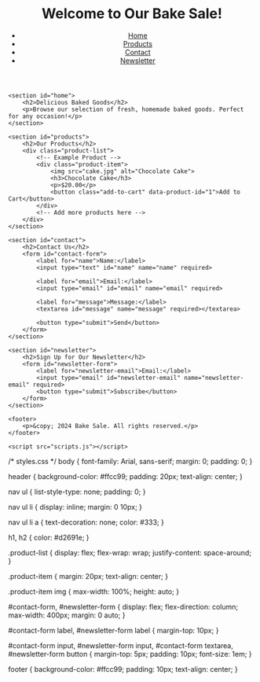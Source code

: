 <!DOCTYPE html>
<html lang="en">
<head>
    <meta charset="UTF-8">
    <meta name="viewport" content="width=device-width, initial-scale=1.0">
    <title>Bake Sale Website</title>
    <link rel="stylesheet" href="styles.css">
</head>
<body>
    <header>
        <h1>Welcome to Our Bake Sale!</h1>
        <nav>
            <ul>
                <li><a href="#home">Home</a></li>
                <li><a href="#products">Products</a></li>
                <li><a href="#contact">Contact</a></li>
                <li><a href="#newsletter">Newsletter</a></li>
            </ul>
        </nav>
    </header>

    <section id="home">
        <h2>Delicious Baked Goods</h2>
        <p>Browse our selection of fresh, homemade baked goods. Perfect for any occasion!</p>
    </section>

    <section id="products">
        <h2>Our Products</h2>
        <div class="product-list">
            <!-- Example Product -->
            <div class="product-item">
                <img src="cake.jpg" alt="Chocolate Cake">
                <h3>Chocolate Cake</h3>
                <p>$20.00</p>
                <button class="add-to-cart" data-product-id="1">Add to Cart</button>
            </div>
            <!-- Add more products here -->
        </div>
    </section>

    <section id="contact">
        <h2>Contact Us</h2>
        <form id="contact-form">
            <label for="name">Name:</label>
            <input type="text" id="name" name="name" required>
            
            <label for="email">Email:</label>
            <input type="email" id="email" name="email" required>

            <label for="message">Message:</label>
            <textarea id="message" name="message" required></textarea>

            <button type="submit">Send</button>
        </form>
    </section>

    <section id="newsletter">
        <h2>Sign Up for Our Newsletter</h2>
        <form id="newsletter-form">
            <label for="newsletter-email">Email:</label>
            <input type="email" id="newsletter-email" name="newsletter-email" required>
            <button type="submit">Subscribe</button>
        </form>
    </section>

    <footer>
        <p>&copy; 2024 Bake Sale. All rights reserved.</p>
    </footer>

    <script src="scripts.js"></script>
</body>
</html>

/* styles.css */
body {
    font-family: Arial, sans-serif;
    margin: 0;
    padding: 0;
}

header {
    background-color: #ffcc99;
    padding: 20px;
    text-align: center;
}

nav ul {
    list-style-type: none;
    padding: 0;
}

nav ul li {
    display: inline;
    margin: 0 10px;
}

nav ul li a {
    text-decoration: none;
    color: #333;
}

h1, h2 {
    color: #d2691e;
}

.product-list {
    display: flex;
    flex-wrap: wrap;
    justify-content: space-around;
}

.product-item {
    margin: 20px;
    text-align: center;
}

.product-item img {
    max-width: 100%;
    height: auto;
}

#contact-form, #newsletter-form {
    display: flex;
    flex-direction: column;
    max-width: 400px;
    margin: 0 auto;
}

#contact-form label, #newsletter-form label {
    margin-top: 10px;
}

#contact-form input, #newsletter-form input, 
#contact-form textarea, #newsletter-form button {
    margin-top: 5px;
    padding: 10px;
    font-size: 1em;
}

footer {
    background-color: #ffcc99;
    padding: 10px;
    text-align: center;
}
